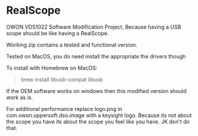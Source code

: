 # RealScope
OWON VDS1022 Software Modification Project, Because having a USB scope should be like having a RealScope.

Working.zip contains a tested and functional version.


Tested on MacOS, you do need install the appropriate the drivers though

To install with Homebrew on MacOS:
> brew install libusb-compat libusb


If the OEM software works on windows then this modified version should work as is.





For additional performance replace logo.png in com.owon.uppersoft.dso.image with a keysight logo.
Because its not about the scope you have its about the scope you feel like you have. JK don't do that.
